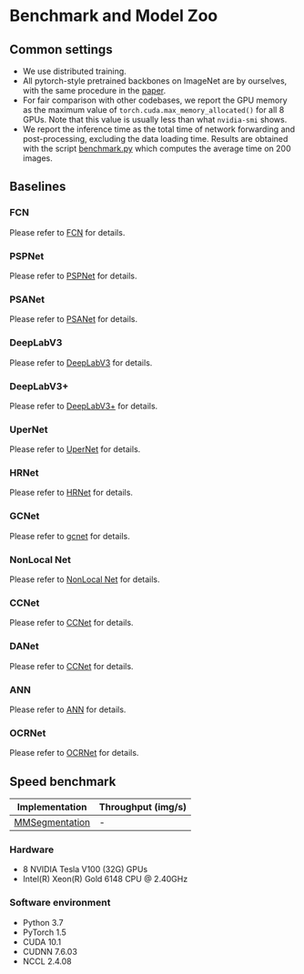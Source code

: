 # Benchmark and Model Zoo

## Common settings

- We use distributed training.
- All pytorch-style pretrained backbones on ImageNet are by ourselves, with the same procedure in the [paper](https://arxiv.org/pdf/1812.01187.pdf).
- For fair comparison with other codebases, we report the GPU memory as the maximum value of `torch.cuda.max_memory_allocated()` for all 8 GPUs. Note that this value is usually less than what `nvidia-smi` shows.
- We report the inference time as the total time of network forwarding and post-processing, excluding the data loading time. Results are obtained with the script [benchmark.py](../tools/benchmark.py) which computes the average time on 200 images.


## Baselines

### FCN

Please refer to [FCN](../configs/fcnnet/README.md) for details.

### PSPNet

Please refer to [PSPNet](../configs/pspnet/README.md) for details.

### PSANet

Please refer to [PSANet](../configs/psanet/README.md) for details.

### DeepLabV3

Please refer to [DeepLabV3](../configs/deeplabv3/README.md) for details.

### DeepLabV3+

Please refer to [DeepLabV3+](../configs/deeplabv3plus/README.md) for details.

### UperNet

Please refer to [UperNet](../configs/upernet/README.md) for details.

### HRNet

Please refer to [HRNet](../configs/hrnet/README.md) for details.

### GCNet

Please refer to [gcnet](../configs/gcnet/README.md) for details.

### NonLocal Net

Please refer to [NonLocal Net](../configs/nlnet/README.md) for details.

### CCNet

Please refer to [CCNet](../configs/ccnet/README.md) for details.

### DANet

Please refer to [CCNet](../configs/danet/README.md) for details.

### ANN

Please refer to [ANN](../configs/ann/README.md) for details.

### OCRNet

Please refer to [OCRNet](../configs/ocrnet/README.md) for details.

## Speed benchmark

| Implementation       | Throughput (img/s) |
|----------------------|--------------------|
| [MMSegmentation](https://github.com/open-mmlab/mmsegmentation) | - |

### Hardware

- 8 NVIDIA Tesla V100 (32G) GPUs
- Intel(R) Xeon(R) Gold 6148 CPU @ 2.40GHz

### Software environment

- Python 3.7
- PyTorch 1.5
- CUDA 10.1
- CUDNN 7.6.03
- NCCL 2.4.08
